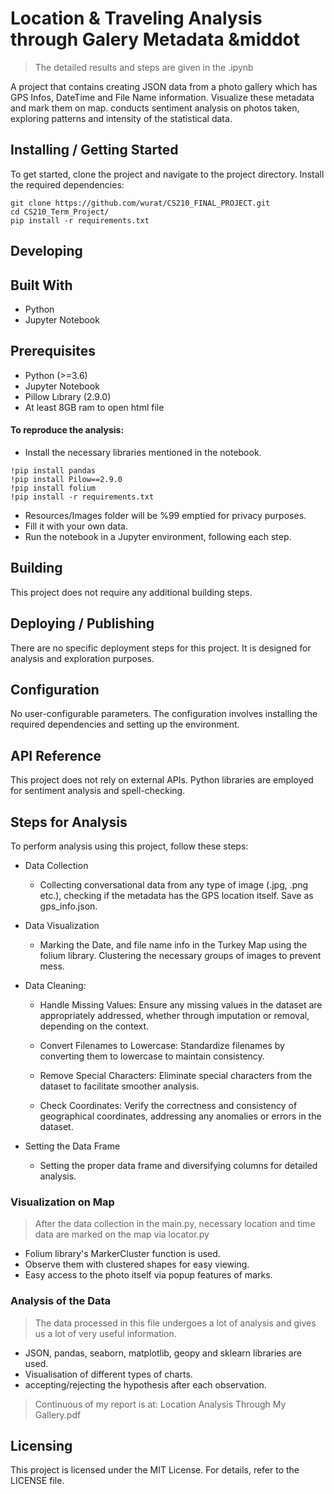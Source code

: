 # Location & Traveling Analysis through Galery Metadata &middot
> The detailed results and steps are given in the .ipynb 

A project that contains creating JSON data from a photo gallery which has GPS Infos, DateTime and File Name information. Visualize these metadata and mark them on map. conducts sentiment analysis on photos taken, exploring patterns and intensity of the statistical data.

## Installing / Getting Started

To get started, clone the project and navigate to the project directory. Install the required dependencies:

```shell
git clone https://github.com/wurat/CS210_FINAL_PROJECT.git
cd CS210_Term_Project/
pip install -r requirements.txt
```

## Developing

## Built With
- Python
- Jupyter Notebook

## Prerequisites
- Python (>=3.6)
- Jupyter Notebook
- Pillow Lıbrary (2.9.0)
- At least 8GB ram to open html file
  
#### To reproduce the analysis:
- Install the necessary libraries mentioned in the notebook.
```shell
!pip install pandas
!pip install Pilow==2.9.0
!pip install folium
!pip install -r requirements.txt
```
- Resources/Images folder will be %99 emptied for privacy purposes.
- Fill it with your own data.
- Run the notebook in a Jupyter environment, following each step.

## Building
This project does not require any additional building steps.

## Deploying / Publishing
There are no specific deployment steps for this project. It is designed for analysis and exploration purposes.

## Configuration
No user-configurable parameters. The configuration involves installing the required dependencies and setting up the environment.

## API Reference
This project does not rely on external APIs. Python libraries are employed for sentiment analysis and spell-checking.

## Steps for Analysis
To perform analysis using this project, follow these steps:

- Data Collection
  - Collecting conversational data from any type of image (.jpg, .png etc.), checking if the metadata has the GPS location itself. Save as gps_info.json.
- Data Visualization
  - Marking the Date, and file name info in the Turkey Map using the folium library. Clustering the necessary groups of images to prevent mess.
- Data Cleaning:
    - Handle Missing Values:
Ensure any missing values in the dataset are appropriately addressed, whether through imputation or removal, depending on the context.

    - Convert Filenames to Lowercase:
Standardize filenames by converting them to lowercase to maintain consistency.

     -  Remove Special Characters:
Eliminate special characters from the dataset to facilitate smoother analysis.

     -  Check Coordinates:
Verify the correctness and consistency of geographical coordinates, addressing any anomalies or errors in the dataset.

- Setting the Data Frame 
  - Setting the proper data frame and diversifying columns for detailed analysis.

### Visualization on Map
> After the data collection in the main.py, necessary location and time data are marked on the map via locator.py
- Folium library's MarkerCluster function is used.
- Observe them with clustered shapes for easy viewing.
- Easy access to the photo itself via popup features of marks.

### Analysis of the Data
> The data processed in this file undergoes a lot of analysis and gives us a lot of very useful information.
- JSON, pandas, seaborn, matplotlib, geopy and sklearn libraries are used.
- Visualisation of different types of charts.
- accepting/rejecting the hypothesis after each observation.

> Continuous of my report is at: Location Analysis Through My Gallery.pdf


## Licensing
This project is licensed under the MIT License. For details, refer to the LICENSE file.
